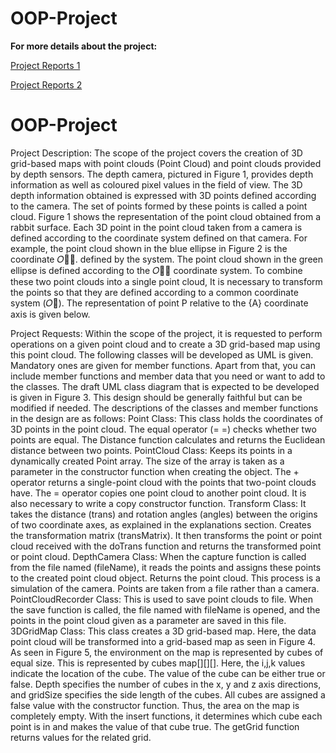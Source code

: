 # OOP-Project
**For more details about the project:** 

[Project Reports 1](https://github.com/AyseAyhan/OOP-Project/blob/679670c9a581535994f7d35400fd9977b12439a1/2022Guz_NTP1_Donem_Projesi_1nci_asama_v1_0_EK1.pdf)

[Project Reports 2](https://github.com/AyseAyhan/OOP-Project/blob/679670c9a581535994f7d35400fd9977b12439a1/2022Guz_NTP1_Donem_Projesi_2nci_asama_v1_0.pdf)

# OOP-Project
Project Description:
The scope of the project covers the creation of 3D grid-based maps with point clouds (Point Cloud) and point clouds provided by depth sensors. The depth camera, pictured in Figure 1, provides depth information as well as coloured pixel values in the field of view. The 3D depth information obtained is expressed with 3D points defined according to the camera. The set of points formed by these points is called a point cloud. Figure 1 shows the representation of the point cloud obtained from a rabbit surface.
Each 3D point in the point cloud taken from a camera is defined according to the coordinate system defined on that camera. For example, the point cloud shown in the blue ellipse in Figure 2 is the coordinate 𝑂􀮼􀬵.
defined by the system. The point cloud shown in the green ellipse is defined according to the 𝑂􀮼􀬶 coordinate system. To combine these two point clouds into a single point cloud,
It is necessary to transform the points so that they are defined according to a common coordinate system (𝑂􀮻). The representation of point P relative to the {A} coordinate axis is given below.

Project Requests:
Within the scope of the project, it is requested to perform operations on a given point cloud and to create a 3D grid-based map using this point cloud. The following classes will be developed as UML
is given. Mandatory ones are given for member functions. Apart from that, you can include member functions and member data that you need or want to add to the classes.
The draft UML class diagram that is expected to be developed is given in Figure 3. This design should be generally faithful but can be modified if needed. The descriptions of the classes and member functions in the design are as follows:
Point Class: This class holds the coordinates of 3D points in the point cloud. The equal operator (= =) checks whether two points are equal. The Distance function calculates and returns the Euclidean distance between two points.
PointCloud Class: Keeps its points in a dynamically created Point array. The size of the array is taken as a parameter in the constructor function when creating the object. The + operator returns a single-point cloud with the points that two-point clouds have. The = operator copies one point cloud to another point cloud. It is also necessary to write a copy constructor function.
Transform Class: It takes the distance (trans) and rotation angles (angles) between the origins of two coordinate axes, as explained in the explanations section. Creates the transformation matrix (transMatrix). It then transforms the point or point cloud received with the doTrans function and returns the transformed point or point cloud.
DepthCamera Class: When the capture function is called from the file named (fileName), it reads the points and assigns these points to the created point cloud object. Returns the point cloud. This process is a simulation of the camera. Points are taken from a file rather than a camera.
PointCloudRecorder Class: This is used to save point clouds to file. When the save function is called, the file named with fileName is opened, and the points in the point cloud given as a parameter are saved in this file.
3DGridMap Class: This class creates a 3D grid-based map. Here, the data point cloud will be transformed into a grid-based map as seen in Figure 4. As seen in Figure 5, the environment on the map is represented by cubes of equal size. This is represented by cubes map[][][]. Here, the i,j,k values indicate the location of the cube. The value of the cube can be either true or false. Depth specifies the number of cubes in the x, y and z axis directions, and gridSize specifies the side length of the cubes. All cubes are assigned a false value with the constructor function. Thus, the area on the map is completely empty. With the insert functions, it determines which cube each point is in and makes the value of that cube true. The getGrid function returns values for the related grid.


